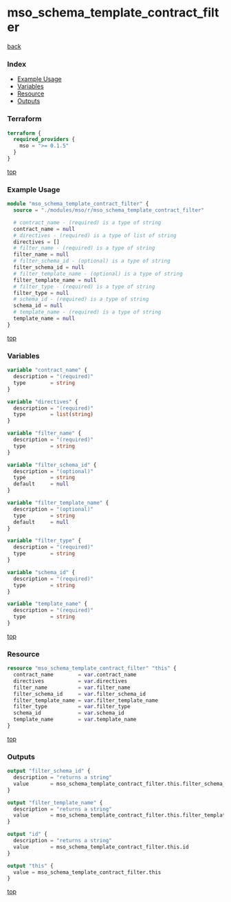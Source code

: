 # mso_schema_template_contract_filter

[back](../mso.md)

### Index

- [Example Usage](#example-usage)
- [Variables](#variables)
- [Resource](#resource)
- [Outputs](#outputs)

### Terraform

```terraform
terraform {
  required_providers {
    mso = ">= 0.1.5"
  }
}
```

[top](#index)

### Example Usage

```terraform
module "mso_schema_template_contract_filter" {
  source = "./modules/mso/r/mso_schema_template_contract_filter"

  # contract_name - (required) is a type of string
  contract_name = null
  # directives - (required) is a type of list of string
  directives = []
  # filter_name - (required) is a type of string
  filter_name = null
  # filter_schema_id - (optional) is a type of string
  filter_schema_id = null
  # filter_template_name - (optional) is a type of string
  filter_template_name = null
  # filter_type - (required) is a type of string
  filter_type = null
  # schema_id - (required) is a type of string
  schema_id = null
  # template_name - (required) is a type of string
  template_name = null
}
```

[top](#index)

### Variables

```terraform
variable "contract_name" {
  description = "(required)"
  type        = string
}

variable "directives" {
  description = "(required)"
  type        = list(string)
}

variable "filter_name" {
  description = "(required)"
  type        = string
}

variable "filter_schema_id" {
  description = "(optional)"
  type        = string
  default     = null
}

variable "filter_template_name" {
  description = "(optional)"
  type        = string
  default     = null
}

variable "filter_type" {
  description = "(required)"
  type        = string
}

variable "schema_id" {
  description = "(required)"
  type        = string
}

variable "template_name" {
  description = "(required)"
  type        = string
}
```

[top](#index)

### Resource

```terraform
resource "mso_schema_template_contract_filter" "this" {
  contract_name        = var.contract_name
  directives           = var.directives
  filter_name          = var.filter_name
  filter_schema_id     = var.filter_schema_id
  filter_template_name = var.filter_template_name
  filter_type          = var.filter_type
  schema_id            = var.schema_id
  template_name        = var.template_name
}
```

[top](#index)

### Outputs

```terraform
output "filter_schema_id" {
  description = "returns a string"
  value       = mso_schema_template_contract_filter.this.filter_schema_id
}

output "filter_template_name" {
  description = "returns a string"
  value       = mso_schema_template_contract_filter.this.filter_template_name
}

output "id" {
  description = "returns a string"
  value       = mso_schema_template_contract_filter.this.id
}

output "this" {
  value = mso_schema_template_contract_filter.this
}
```

[top](#index)